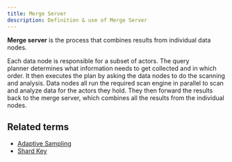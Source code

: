 ```yaml
---
title: Merge Server 
description: Definition & use of Merge Server 
---
```

**Merge server** is the process that combines results from individual data nodes.

Each data node is responsible for a subset of actors. The query planner determines what information needs to get collected and in which order. It then executes the plan by asking the data nodes to do the scanning and analysis. Data nodes all run the required scan engine in parallel to scan and analyze data for the actors they hold. They then forward the results back to the merge server, which combines all the results from the individual nodes.

## Related terms

- [Adaptive Sampling](https://scuba.atlassian.net/wiki/spaces/SGV/pages/2139260766/Adaptive+Sampling+in+Scuba+v5)
- [Shard Key](../shard-key-colocated-shard-key)